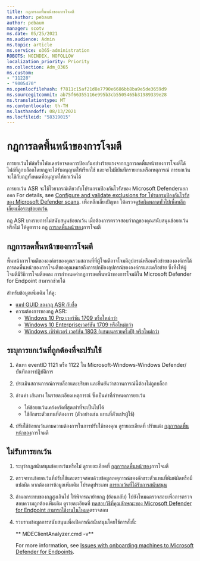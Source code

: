 ```yaml
---
title: กฎการลดพื้นหน้าของการโจมตี
ms.author: pebaum
author: pebaum
manager: scotv
ms.date: 05/25/2021
ms.audience: Admin
ms.topic: article
ms.service: o365-administration
ROBOTS: NOINDEX, NOFOLLOW
localization_priority: Priority
ms.collection: Adm_O365
ms.custom:
- "11228"
- "9005470"
ms.openlocfilehash: f7811c15af21d8e7790e6686bb8ba9e5de3659d9
ms.sourcegitcommit: ab75f66355116e995b3cb5505465b31989339e28
ms.translationtype: MT
ms.contentlocale: th-TH
ms.lasthandoff: 08/13/2021
ms.locfileid: "58319015"
---
```

# <a name="attack-surface-reduction-rules"></a>กฎการลดพื้นหน้าของการโจมตี

การยกเว้นไฟล์หรือโฟลเดอร์อาจลดการป้องกันอย่างร้ายแรงจากกฎการลดพื้นหน้าของการโจมตีได้ ไฟล์ที่ถูกบล็อกโดยกฎจะได้รับอนุญาตให้เรียกใช้ และจะไม่มีบันทึกรายงานหรือเหตุการณ์ การยกเว้นจะใช้กับกฎทั้งหมดที่อนุญาตให้ยกเว้นได้

การยกเว้น ASR จะใช้ไวยากรณ์เดียวกับโปรแกรมป้องกันไวรัสของ Microsoft Defenderแยกออก For details, see [Configure and validate exclusions for โปรแกรมป้องกันไวรัสของ Microsoft Defender scans](https://docs.microsoft.com/microsoft-365/security/defender-endpoint/configure-exclusions-microsoft-defender-antivirus). เพื่อหลีกเลี่ยงปัญหา ให้ตรวจดู[ข้อผิดพลาดทั่วไปเพื่อหลีกเลี่ยงเมื่อระบุข้อยกเว้น](https://docs.microsoft.com/microsoft-365/security/defender-endpoint/common-exclusion-mistakes-microsoft-defender-antivirus)

กฎ ASR บางรายการไม่สนับสนุนข้อยกเว้น เมื่อต้องการตรวจสอบว่ากฎของคุณสนับสนุนข้อยกเว้นหรือไม่ ให้ดูตาราง กฎ [การลดพื้นหน้าของ](https://docs.microsoft.com/microsoft-365/security/defender-endpoint/attack-surface-reduction#attack-surface-reduction-rules)การโจมตี

## <a name="attack-surface-reduction-rules"></a>กฎการลดพื้นหน้าของการโจมตี

พื้นหน้าการโจมตีขององค์กรของคุณรวมสถานที่ที่ผู้โจมตีอาจโจมตีอุปกรณ์หรือเครือข่ายขององค์กรได้ การลดพื้นหน้าของการโจมตีของคุณหมายถึงการปกป้องอุปกรณ์ขององค์กรและเครือข่าย ซึ่งทิ้งให้ผู้โจมตีมีวิธีการโจมตีลดลง การกําหนดค่ากฎการลดพื้นหน้าของการโจมตีใน Microsoft Defender for Endpoint สามารถช่วยได้

สำหรับข้อมูลเพิ่มเติม ให้ดู:

- [แมป GUID ของกฎ ASR กับชื่อ](https://docs.microsoft.com/microsoft-365/security/defender-endpoint/attack-surface-reduction#attack-surface-reduction-rules)
- ความต้องการของกฎ ASR:
    - [Windows 10 Pro เวอร์ชัน 1709 หรือใหม่กว่า](https://docs.microsoft.com/windows/whats-new/whats-new-windows-10-version-1709)
    - [Windows 10 Enterpriseเวอร์ชัน 1709 หรือใหม่กว่า](https://docs.microsoft.com/windows/whats-new/whats-new-windows-10-version-1709)
    - [Windows เซิร์ฟเวอร์ เวอร์ชัน 1803 (แชนเนลรายครึ่งปี) หรือใหม่กว่า](https://docs.microsoft.com/windows-server/get-started/whats-new-in-windows-server-1803)

## <a name="identify-the-correct-exclusion-to-apply"></a>ระบุการยกเว้นที่ถูกต้องที่จะปรับใช้

1. ค้นหา eventID 1121 หรือ 1122 ใน Microsoft-Windows-Windows Defender/บันทึกการปฏิบัติการ

1. ประเมินสถานการณ์การบล็อกและบริบท และยืนยันว่าสถานการณ์นี้ต้องไม่ถูกบล็อก

1. อ่านค่า เส้นทาง ในรายละเอียดเหตุการณ์ ซึ่งเป็นค่าที่กําหนดการยกเว้น
    - ให้ข้อยกเว้นเคร่งครัดที่สุดเท่าที่จะเป็นไปได้
    - ใช้อักขระตัวแทนที่ต้องการ (ตัวอย่างเช่น แทนที่ตัวแปรผู้ใช้)

1. ปรับใช้ข้อยกเว้นตามความต้องการในการปรับใช้ของคุณ ดูรายละเอียดที่ ปรับแต่ง [กฎการลดพื้นหน้าของ](https://docs.microsoft.com/microsoft-365/security/defender-endpoint/customize-attack-surface-reduction)การโจมตี

## <a name="exclusion-is-not-honored"></a>ไม่รับการยกเว้น

1. ระบุว่ากฎสนับสนุนข้อยกเว้นหรือไม่ ดูรายละเอียดที่ [กฎการลดพื้นหน้าของ](https://docs.microsoft.com/microsoft-365/security/defender-endpoint/attack-surface-reduction#attack-surface-reduction-rules)การโจมตี

1. ตรวจทานข้อยกเว้นที่ปรับใช้และตรวจสอบด้วยข้อมูลเหตุการณ์ของอักขระตัวแทนที่พิมพ์ผิดหรือมีแปลผิด หากต้องการข้อมูลเพิ่มเติม โปรดดูประเภท [การยกเว้นที่ได้รับการสนับสนุน](https://docs.microsoft.com/microsoft-365/security/defender-endpoint/mac-exclusions#supported-exclusion-types)

1. ถ้าผลกระทบของกฎสูงเกินไป ให้พิจารณาย้ายกฎ (ย้อนกลับ) ไปยังโหมดตรวจสอบเพื่อการตรวจสอบความถูกต้องเพิ่มเติม ดูรายละเอียดที่ [ทดสอบวิธีที่คุณลักษณะของ Microsoft Defender for Endpoint สามารถใช้งานในโหมด](https://docs.microsoft.com/microsoft-365/security/defender-endpoint/audit-windows-defender)ตรวจสอบ

1. รวบรวมข้อมูลการสนับสนุนเพื่อเปิดกรณีสนับสนุนโดยใช้การสั่งนี้:
    
   ** MDEClientAnalyzer.cmd -v**

    For more information, see [Issues with onboarding machines to Microsoft Defender for Endpoints](issues-with-onboarding-machines.md).
